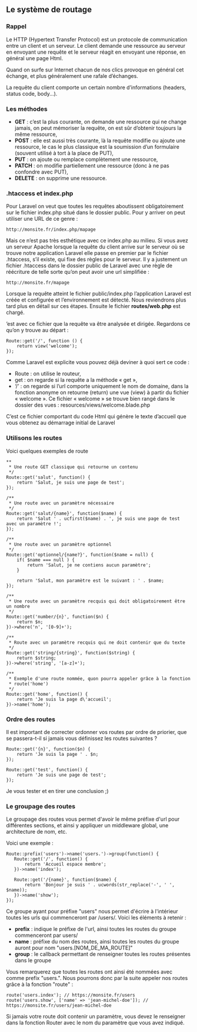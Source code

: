 ## Le système de routage

### Rappel

Le HTTP (Hypertext Transfer Protocol) est un protocole de communication entre un client et un serveur. Le client demande une ressource au serveur en envoyant une requête et le serveur réagit en envoyant une réponse, en général une page Html.

Quand on surfe sur Internet chacun de nos clics provoque en général cet échange, et plus généralement une rafale d’échanges.

La requête du client comporte un certain nombre d’informations (headers, status code, body…).

### Les méthodes

- **GET** : c’est la plus courante, on demande une ressource qui ne change jamais, on peut mémoriser la requête, on est sûr d’obtenir toujours la même ressource,
- **POST** : elle est aussi très courante, là la requête modifie ou ajoute une ressource, le cas le plus classique est la soumission d’un formulaire (souvent utilisé à tort à la place de PUT),
- **PUT** : on ajoute ou remplace complètement une ressource,
- **PATCH** : on modifie partiellement une ressource (donc à ne pas confondre avec PUT),
- **DELETE** : on supprime une ressource.

### .htaccess et index.php

Pour Laravel on veut que toutes les requêtes aboutissent obligatoirement sur le fichier index.php situé dans le dossier public. Pour y arriver on peut utiliser une URL de ce genre :

`http://monsite.fr/index.php/mapage`

Mais ce n’est pas très esthétique avec ce index.php au milieu. Si vous avez un serveur Apache lorsque la requête du client arrive sur le serveur où se trouve notre application Laravel elle passe en premier par le fichier .htaccess, s’il existe, qui fixe des règles pour le serveur. Il y a justement un fichier .htaccess dans le dossier public de Laravel avec une règle de réécriture de telle sorte qu’on peut avoir une url simplifiée :

`http://monsite.fr/mapage`

Lorsque la requête atteint le fichier public/index.php l’application Laravel est créée et configurée et l’environnement est détecté. Nous reviendrons plus tard plus en détail sur ces étapes. Ensuite le fichier **routes/web.php** est chargé. 

’est avec ce fichier que la requête va être analysée et dirigée. Regardons ce qu’on y trouve au départ :

```injectablephp
Route::get('/', function () {
    return view('welcome');
});
```
Comme Laravel est explicite vous pouvez déjà deviner à quoi sert ce code :

- Route : on utilise le routeur,
- get : on regarde si la requête a la méthode « get »,
- ‘/’ : on regarde si l’url comporte uniquement le nom de domaine,
dans la fonction anonyme on retourne (return) une vue (view) à partir du fichier « welcome ».
Ce fichier « welcome » se trouve bien rangé dans le dossier des vues : resources/views/welcome.blade.php

C’est ce fichier comportant du code Html qui génère le texte d’accueil que vous obtenez au démarrage initial de Laravel

### Utilisons les routes

Voici quelques exemples de route

```injectablephp
**
 * Une route GET classique qui retourne un contenu
 */
Route::get('salut', function() {
    return 'Salut, je suis une page de test';
});

/**
 * Une route avec un paramètre nécessaire
 */
Route::get('salut/{name}', function($name) {
    return 'Salut ' . ucfirst($name) . ', je suis une page de test avec un paramètre !';
});

/**
 * Une route avec un paramètre optionnel
 */
Route::get('optionnel/{name?}', function($name = null) {
    if( $name === null ) {
        return 'Salut, je ne contiens aucun paramètre';
    }

    return 'Salut, mon paramètre est le suivant : ' . $name;
});

/**
 * Une route avec un paramètre recquis qui doit obligatoirement être un nombre
 */
Route::get('number/{n}', function($n) {
    return $n;
})->where('n', '[0-9]+');

/**
 * Route avec un paramètre recquis qui ne doit contenir que du texte
 */
Route::get('string/{string}', function($string) {
    return $string;
})->where('string', '[a-z]+');

/**
 * Exemple d'une route nommée, quon pourra appeler grâce à la fonction
 * route('home')
 */
Route::get('home', function() {
    return 'Je suis la page d\'accueil';
})->name('home');
```

### Ordre des routes

Il est important de correcter ordonner vos routes par ordre de priorier, que se passera-t-il si jamais vous définissez les routes suivantes ?

```injectablephp
Route::get('{n}', function($n) {
    return 'Je suis la page ' . $n;
});

Route::get('test', function() {
    return 'Je suis une page de test';
});
```

Je vous tester et en tirer une conclusion ;)

### Le groupage des routes

Le groupage des routes vous permet d'avoir le même préfixe d'url pour différentes sections, et ainsi y appliquer un middleware global, une architecture de nom, etc.

Voici une exemple :

```injectablephp
Route::prefix('users')->name('users.')->group(function() {
   Route::get('/', function() {
       return 'Accueil espace membre';
   })->name('index');

   Route::get('/{name}', function($name) {
       return 'Bonjour je suis ' . ucwords(str_replace('-', ' ', $name));
   })->name('show');
});
```

Ce groupe ayant pour préfixe "users" nous permet d'écrire à l'intérieur toutes les urls qui commenceront par /users/. Voici les éléments à retenir :

- **prefix** : indique le préfixe de l'url, ainsi toutes les routes du groupe commenceront par users/
- **name** : préfixe du nom des routes, ainsi toutes les routes du groupe auront pour nom "users.[NOM_DE_MA_ROUTE]"
- **group** : le callback permettant de renseigner toutes les routes présentes dans le groupe

Vous remarquerez que toutes les routes ont ainsi été nommées avec comme prefix "users.". Nous pourrons donc par la suite appeler nos routes grâce à la fonction "route" :

```injectablephp
route('users.index'); // https://monsite.fr/users
route('users.show', ['name' => 'jean-michel-doe']); // https://monsite.fr/users/jean-michel-doe
```

Si jamais votre route doit contenir un paramètre, vous devez le renseigner dans la fonction Router avec le nom du paramètre que vous avez indiqué.